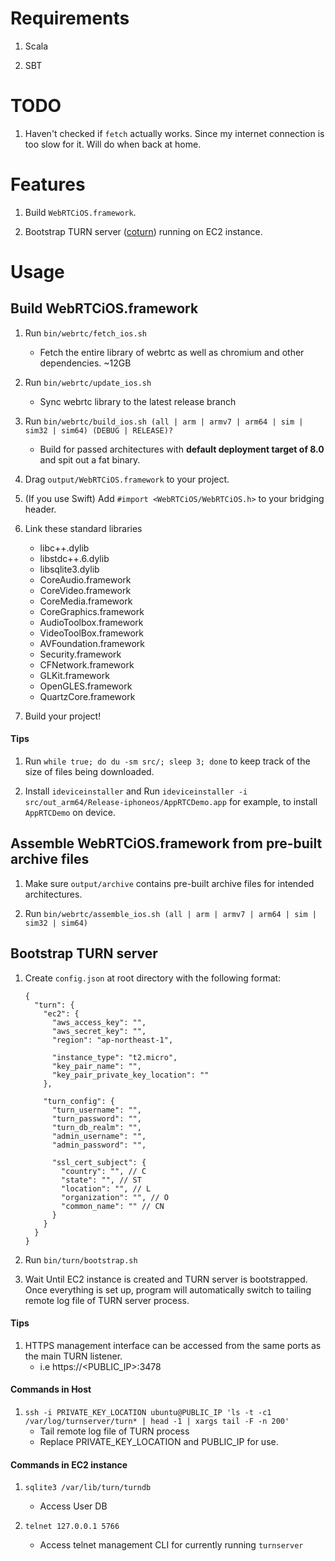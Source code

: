 # Requirements
1. Scala

2. SBT

# TODO
1. Haven't checked if `fetch` actually works. Since my internet connection is too slow for it. Will do when back at home.

# Features
1. Build `WebRTCiOS.framework`.

2. Bootstrap TURN server ([coturn](https://github.com/coturn/coturn)) running on EC2 instance.

# Usage
## Build WebRTCiOS.framework
1. Run `bin/webrtc/fetch_ios.sh`
    - Fetch the entire library of webrtc as well as chromium and other dependencies. ~12GB
    
2. Run `bin/webrtc/update_ios.sh`
    - Sync webrtc library to the latest release branch

3. Run `bin/webrtc/build_ios.sh (all | arm | armv7 | arm64 | sim | sim32 | sim64) (DEBUG | RELEASE)?`
    - Build for passed architectures with **default deployment target of 8.0** and spit out a fat binary.
    
4. Drag `output/WebRTCiOS.framework` to your project.

5. (If you use Swift) Add `#import <WebRTCiOS/WebRTCiOS.h>` to your bridging header.
    
6. Link these standard libraries
    - libc++.dylib
    - libstdc++.6.dylib
    - libsqlite3.dylib
    - CoreAudio.framework
    - CoreVideo.framework
    - CoreMedia.framework
    - CoreGraphics.framework
    - AudioToolbox.framework
    - VideoToolBox.framework
    - AVFoundation.framework
    - Security.framework
    - CFNetwork.framework
    - GLKit.framework
    - OpenGLES.framework
    - QuartzCore.framework
    
7. Build your project!

#### Tips
1. Run `while true; do du -sm src/; sleep 3; done` to keep track of the size of files being downloaded.

2. Install `ideviceinstaller` and Run `ideviceinstaller -i src/out_arm64/Release-iphoneos/AppRTCDemo.app` for example, to install `AppRTCDemo` on device.

## Assemble WebRTCiOS.framework from pre-built archive files
1. Make sure `output/archive` contains pre-built archive files for intended architectures.

2. Run `bin/webrtc/assemble_ios.sh (all | arm | armv7 | arm64 | sim | sim32 | sim64)`

## Bootstrap TURN server
1. Create `config.json` at root directory with the following format:
    ```
    {
      "turn": {
        "ec2": {
          "aws_access_key": "",
          "aws_secret_key": "",
          "region": "ap-northeast-1",
    
          "instance_type": "t2.micro",
          "key_pair_name": "",
          "key_pair_private_key_location": ""
        },
    
        "turn_config": {
          "turn_username": "",
          "turn_password": "",
          "turn_db_realm": "",
          "admin_username": "",
          "admin_password": "",
    
          "ssl_cert_subject": {
            "country": "", // C
            "state": "", // ST
            "location": "", // L
            "organization": "", // O
            "common_name": "" // CN
          }
        }
      }
    }
    ```
    
2. Run `bin/turn/bootstrap.sh`

3. Wait Until EC2 instance is created and TURN server is bootstrapped. Once everything is set up, program will automatically switch to tailing remote log file of TURN server process.

#### Tips
1. HTTPS management interface can be accessed from the same ports as the main TURN listener.
    - i.e https://<PUBLIC_IP>:3478
    
#### Commands in Host
1. `ssh -i PRIVATE_KEY_LOCATION ubuntu@PUBLIC_IP 'ls -t -c1 /var/log/turnserver/turn* | head -1 | xargs tail -F -n 200'`
    - Tail remote log file of TURN process
    - Replace PRIVATE_KEY_LOCATION and PUBLIC_IP for use.

#### Commands in EC2 instance
1. `sqlite3 /var/lib/turn/turndb`
    - Access User DB
    
2. `telnet 127.0.0.1 5766`
    - Access telnet management CLI for currently running `turnserver`